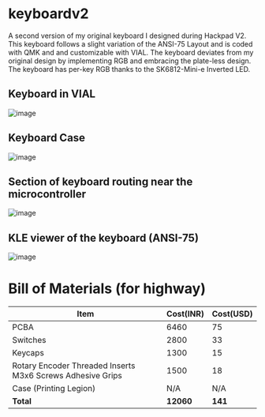 # keyboardv2

A second version of my original keyboard I designed during Hackpad V2. This keyboard follows a slight variation of the ANSI-75 Layout and is coded with QMK and and customizable with VIAL.
The keyboard deviates from my original design by implementing RGB and embracing the plate-less design. The keyboard has per-key RGB thanks to the SK6812-Mini-e Inverted LED.

## Keyboard in VIAL
![image](https://github.com/user-attachments/assets/befaa6c8-d0e0-4115-9e05-6f89d63b9ac0)

## Keyboard Case
![image](https://github.com/user-attachments/assets/2bb38367-7e88-4d97-ad61-50bc3008b817)

## Section of keyboard routing near the microcontroller
![image](https://github.com/user-attachments/assets/b91a9971-25eb-4397-9776-d0de8851b002)

## KLE viewer of the keyboard (ANSI-75)
![image](https://github.com/user-attachments/assets/114e993f-5b88-4c41-b6dc-0942ea61358d)


# Bill of Materials (for highway)
| Item                                                       | Cost(INR) | Cost(USD) |
|------------------------------------------------------------|-----------|-----------|
| PCBA                                                       | 6460      | 75        |
| Switches                                                   | 2800      | 33        |
| Keycaps                                                    | 1300      | 15        |
| Rotary Encoder Threaded Inserts M3x6 Screws Adhesive Grips | 1500      | 18        |
| Case (Printing Legion)                                     | N/A       | N/A       |
| **Total**                                                  | **12060** | **141**   |
